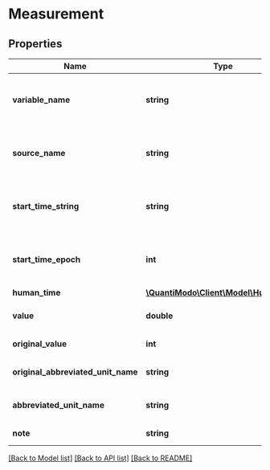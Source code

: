 # Measurement

## Properties
Name | Type | Description | Notes
------------ | ------------- | ------------- | -------------
**variable_name** | **string** | Name of the variable for which we are creating the measurement records | 
**source_name** | **string** | Application or device used to record the measurement values | 
**start_time_string** | **string** | Start Time for the measurement event in UTC ISO 8601 \&quot;YYYY-MM-DDThh:mm:ss\&quot; | [optional] 
**start_time_epoch** | **int** | Seconds between the start of the event measured and 1970 (Unix timestamp) | [optional] 
**human_time** | [**\QuantiModo\Client\Model\HumanTime**](HumanTime.md) |  | [optional] 
**value** | **double** | Converted measurement value in requested unit | 
**original_value** | **int** | Original value as originally submitted | [optional] 
**original_abbreviated_unit_name** | **string** | Original Unit of measurement as originally submitted | [optional] 
**abbreviated_unit_name** | **string** | Abbreviated name for the unit of measurement | 
**note** | **string** | Note of measurement | [optional] 

[[Back to Model list]](../README.md#documentation-for-models) [[Back to API list]](../README.md#documentation-for-api-endpoints) [[Back to README]](../README.md)


